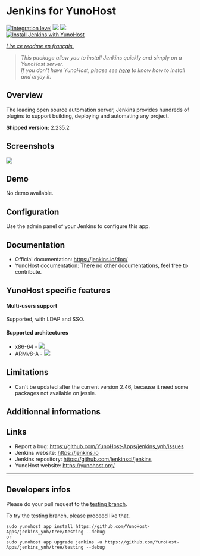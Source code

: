 # Jenkins for YunoHost

[![Integration level](https://dash.yunohost.org/integration/jenkins.svg)](https://dash.yunohost.org/appci/app/jenkins) ![](https://ci-apps.yunohost.org/ci/badges/jenkins.status.svg) ![](https://ci-apps.yunohost.org/ci/badges/jenkins.maintain.svg)  
[![Install Jenkins with YunoHost](https://install-app.yunohost.org/install-with-yunohost.png)](https://install-app.yunohost.org/?app=jenkins)

*[Lire ce readme en français.](./README_fr.md)*

> *This package allow you to install Jenkins quickly and simply on a YunoHost server.  
If you don't have YunoHost, please see [here](https://yunohost.org/#/install) to know how to install and enjoy it.*

## Overview
The leading open source automation server, Jenkins provides hundreds of plugins to support building, deploying and automating any project.

**Shipped version:** 2.235.2

## Screenshots

![](https://upload.wikimedia.org/wikipedia/commons/8/8d/Ansible-playbook-output-jenkins.png)

## Demo

No demo available.

## Configuration

Use the admin panel of your Jenkins to configure this app.

## Documentation

 * Official documentation: https://jenkins.io/doc/
 * YunoHost documentation: There no other documentations, feel free to contribute.

## YunoHost specific features

#### Multi-users support

Supported, with LDAP and SSO.

#### Supported architectures

* x86-64 - [![](https://ci-apps.yunohost.org/ci/logs/jenkins%20%28Apps%29.svg)](https://ci-apps.yunohost.org/ci/apps/jenkins/)
* ARMv8-A - [![](https://ci-apps-arm.yunohost.org/ci/logs/jenkins%20%28Apps%29.svg)](https://ci-apps-arm.yunohost.org/ci/apps/jenkins/)

## Limitations

* Can't be updated after the current version 2.46, because it need some packages not available on jessie.

## Additionnal informations

## Links

 * Report a bug: https://github.com/YunoHost-Apps/jenkins_ynh/issues
 * Jenkins website: https://jenkins.io
 * Jenkins repository: https://github.com/jenkinsci/jenkins
 * YunoHost website: https://yunohost.org/

---

## Developers infos

Please do your pull request to the [testing branch](https://github.com/YunoHost-Apps/jenkins_ynh/tree/testing).

To try the testing branch, please proceed like that.
```
sudo yunohost app install https://github.com/YunoHost-Apps/jenkins_ynh/tree/testing --debug
or
sudo yunohost app upgrade jenkins -u https://github.com/YunoHost-Apps/jenkins_ynh/tree/testing --debug
```
